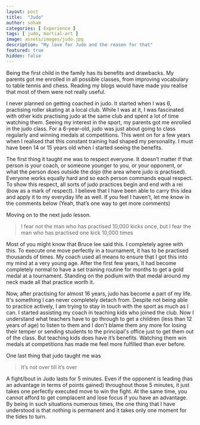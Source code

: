 ```yaml
---
layout: post
title:  "Judo"
author: soham
categories: [ Experience ]
tags: [ judo, martial-art ]
image: assets/images/judo.jpg
description: "My love for Judo and the reason for that"
featured: true
hidden: false
---
```


Being the first child in the family has its benefits and drawbacks. My parents got me enrolled in all possible classes, from improving vocabulary to table tennis and chess. Reading my blogs would have made you realise that most of them were not really useful.

I never planned on getting coached in judo. It started when I was 6, practising roller skating at a local club. While I was at it, I was fascinated with other kids practising judo at the same club and spent a lot of time watching them. Seeing my interest in the sport, my parents got me enrolled in the judo class. For a 6-year-old, judo was just about going to class regularly and winning medals at competitions. This went on for a few years when I realised that this constant training had shaped my personality. I must have been 14 or 15 years old when I started seeing the benefits.

The first thing it taught me was to respect everyone. It doesn’t matter if that person is your coach, or someone younger to you, or your opponent, or what the person does outside the dojo (the area where judo is practised). Everyone works equally hard and so each person commands equal respect. To show this respect, all sorts of judo practices begin and end with a rei (bow as a mark of respect). I believe that I have been able to carry this idea and apply it to my everyday life as well. If you feel I haven’t, let me know in the comments below (Yeah, that’s one way to get more comments)

Moving on to the next judo lesson.

> I fear not the man who has practised 10,000 kicks once, but I fear
> the man who has practised one kick 10,000 times

Most of you might know that Bruce lee said this. I completely agree with this. To execute one move perfectly in a tournament, it has to be practised thousands of times. My coach used all means to ensure that I got this into my mind at a very young age. After the first few years, it had become completely normal to have a set training routine for months to get a gold medal at a tournament. Standing on the podium with that medal around my neck made all that practice worth it.

Now, after practising for almost 16 years, judo has become a part of my life. It's something I can never completely detach from. Despite not being able to practice actively, I am trying to stay in touch with the sport as much as I can. I started assisting my coach in teaching kids who joined the club. Now I understand what teachers have to go through to get a children (less than 12 years of age) to listen to them and I don't blame them any more for losing their temper or sending students to the principal's office just to get them out of the class. But teaching kids does have it’s benefits. Watching them win medals at competitions has made me feel more fulfilled than ever before.

One last thing that judo taught me was

> It’s not over till it’s over

A fight/bout in Judo lasts for 5 minutes. Even if the opponent is leading (has an advantage in terms of points gained) throughout those 5 minutes, it just takes one perfectly executed move to win the fight. At the same time, you cannot afford to get complacent and lose focus if you have an advantage. By being in such situations numerous times, the one thing that I have understood is that nothing is permanent and it takes only one moment for the tides to turn.
